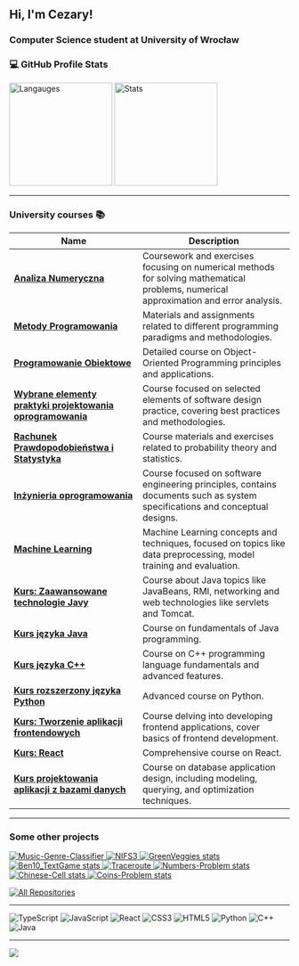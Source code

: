 <h2 align="left">Hi, I'm Cezary!</h1>
<h3 align="left">Computer Science student at University of Wrocław</h3>

<div align=left>

<h3>💻 GitHub Profile Stats</h3>
<img src="https://github-readme-stats.vercel.app/api/top-langs/?username=czarekmilek&theme=omni&hide_border=true&include_all_commits=true&count_private=true&layout=compact" alt="Langauges" height="185"/>
<!--
<img src="https://github-readme-streak-stats.herokuapp.com/?user=czarekmilek&theme=omni&hide_border=true&include_all_commits=true&count_private=false&layout=compact" alt="Commits" height="185"/>
-->
<img src="https://github-readme-stats.vercel.app/api?username=czarekmilek&theme=omni&hide_border=true&include_all_commits=true&count_private=true&layout=compact" alt="Stats" height="185"/>

---

<h3 align="left">University courses 📚</h3>

| **Name** | **Description** |
|----------|-----------------|
| **[Analiza Numeryczna](https://github.com/czarekmilek/UWR/tree/main/Analiza%20Numeryczna)** | Coursework and exercises focusing on numerical methods for solving mathematical problems, numerical approximation and error analysis. |
| **[Metody Programowania](https://github.com/czarekmilek/UWR/tree/main/Metody%20Programowania)** | Materials and assignments related to different programming paradigms and methodologies. |
| **[Programowanie Obiektowe](https://github.com/czarekmilek/UWR/tree/main/Programowanie%20Obiektowe)** | Detailed course on Object-Oriented Programming principles and applications. |
| **[Wybrane elementy praktyki projektowania oprogramowania](https://github.com/czarekmilek/UWR/tree/main/Wybrane%20elementy%20praktyki%20projektowania%20oprogramowania)** | Course focused on selected elements of software design practice, covering best practices and methodologies. |
| **[Rachunek Prawdopodobieństwa i Statystyka](https://github.com/czarekmilek/UWR/tree/main/Rachunek%20Prawdopodobie%C5%84stwa%20i%20Statystyka)** | Course materials and exercises related to probability theory and statistics. |
| **[Inżynieria oprogramowania](https://github.com/czarekmilek/UWR/tree/main/In%C5%BCynieria%20Oprogramowania)** | Course focused on software engineering principles, contains documents such as system specifications and conceptual designs. |
| **[Machine Learning](https://github.com/czarekmilek/UWR/tree/main/Machine%20Learning)** | Machine Learning concepts and techniques, focused on topics like data preprocessing, model training and evaluation. |
| **[Kurs: Zaawansowane technologie Javy](https://github.com/czarekmilek/UWR/tree/main/Kurs%20Zaawansowany%20Java)** | Course about Java topics like JavaBeans, RMI, networking and web technologies like servlets and Tomcat. |
| **[Kurs języka Java](https://github.com/czarekmilek/UWR/tree/main/Kurs%20Java)** | Course on fundamentals of Java programming. |
| **[Kurs języka C++](https://github.com/czarekmilek/UWR/tree/main/Kurs%20j%C4%99zyka%20C%2B%2B)** | Course on C++ programming language fundamentals and advanced features. |
| **[Kurs rozszerzony języka Python](https://github.com/czarekmilek/UWR/tree/main/Kurs%20rozszerzony%20j%C4%99zyka%20Python)** | Advanced course on Python. |
| **[Kurs: Tworzenie aplikacji frontendowych](https://github.com/czarekmilek/UWR/tree/main/Kurs%20tworzenia%20aplikacj%20frontendowych)** | Course delving into developing frontend applications, cover basics of frontend development. |
| **[Kurs: React](https://github.com/czarekmilek/UWR/tree/main/Kurs%20React)** | Comprehensive course on React. |
| **[Kurs projektowania aplikacji z bazami danych](https://github.com/czarekmilek/UWR/tree/main/Kurs%20projektowania%20aplikacji%20z%20bazami%20danych)** | Course on database application design, including modeling, querying, and optimization techniques. |

</div>


---

<h3 align="left">Some other projects</h3>

<div class="grid-container">
  <a href="https://github.com/czarekmilek/Music-Genre-Classifier">
    <img src="https://github-readme-stats.vercel.app/api/pin/?username=czarekmilek&repo=Music-Genre-Classifier&theme=omni&hide_border=true&include_all_commits=true&count_private=true&layout=compact" alt="Music-Genre-Classifier">
  </a>
  <a href="https://github.com/czarekmilek/NIFS3">
    <img src="https://github-readme-stats.vercel.app/api/pin/?username=czarekmilek&repo=NIFS3&theme=omni&hide_border=true&include_all_commits=true&count_private=false&layout=compact" alt="NIFS3">
  </a>
  <a href="https://github.com/czarekmilek/GreenVeggies">
    <img src="https://github-readme-stats.vercel.app/api/pin/?username=czarekmilek&repo=GreenVeggies&theme=omni&hide_border=true&include_all_commits=true&count_private=false&layout=compact&width=500&height=120" alt="GreenVeggies stats">
  </a>
    <a href="https://github.com/czarekmilek/Ben10_TextGame">
    <img src="https://github-readme-stats.vercel.app/api/pin/?username=czarekmilek&repo=Ben10_TextGame&theme=omni&hide_border=true&include_all_commits=true&count_private=false&layout=compact" alt="Ben10_TextGame stats">
  </a>
  <a href="https://github.com/czarekmilek/Traceroute">
    <img src="https://github-readme-stats.vercel.app/api/pin/?username=czarekmilek&repo=Traceroute&theme=omni&hide_border=true&include_all_commits=true&count_private=false&layout=compact" alt="Traceroute">
  </a>
  <a href="https://github.com/czarekmilek/Numbers-Problem">
    <img src="https://github-readme-stats.vercel.app/api/pin/?username=czarekmilek&repo=Numbers-Problem&theme=omni&hide_border=true&include_all_commits=true&count_private=false&layout=compact" alt="Numbers-Problem stats">
  </a>
    <a href="https://github.com/czarekmilek/Chinese-Cell">
    <img src="https://github-readme-stats.vercel.app/api/pin/?username=czarekmilek&repo=Chinese-Cell&theme=omni&hide_border=true&include_all_commits=true&count_private=false&layout=compact" alt="Chinese-Cell stats">
  </a>
    <a href="https://github.com/czarekmilek/Coins-Problem">
    <img src="https://github-readme-stats.vercel.app/api/pin/?username=czarekmilek&repo=Coins-Problem&theme=omni&hide_border=true&include_all_commits=true&count_private=false&layout=compact" alt="Coins-Problem stats">
  </a>
</div>

<a href="https://github.com/czarekmilek?tab=repositories"><img alt="All Repositories" title="All Repositories" src="https://custom-icon-badges.demolab.com/badge/-All%20Repos-1F222E?style=for-the-badge&logoColor=pink&logo=repo"/></a>


---
![TypeScript](https://img.shields.io/badge/typescript-%23007ACC.svg?style=for-the-badge&logo=typescript&logoColor=white)
![JavaScript](https://img.shields.io/badge/javascript-%23323330.svg?style=for-the-badge&logo=javascript&logoColor=%23F7DF1E) 
![React](https://img.shields.io/badge/react-%2320232a.svg?style=for-the-badge&logo=react&logoColor=%2361DAFB) 
![CSS3](https://img.shields.io/badge/css3-%231572B6.svg?style=for-the-badge&logo=css3&logoColor=white) 
![HTML5](https://img.shields.io/badge/html5-%23E34F26.svg?style=for-the-badge&logo=html5&logoColor=white)
![Python](https://img.shields.io/badge/python-3670A0?style=for-the-badge&logo=python&logoColor=ffdd54) 
![C++](https://img.shields.io/badge/c++-%2300599C.svg?style=for-the-badge&logo=c%2B%2B&logoColor=white) 
![Java](https://img.shields.io/badge/java-%23ED8B00.svg?style=for-the-badge&logo=openjdk&logoColor=white)

---

</div>

[![](https://visitcount.itsvg.in/api?id=czarekmilek&icon=5&color=9)](https://visitcount.itsvg.in)
